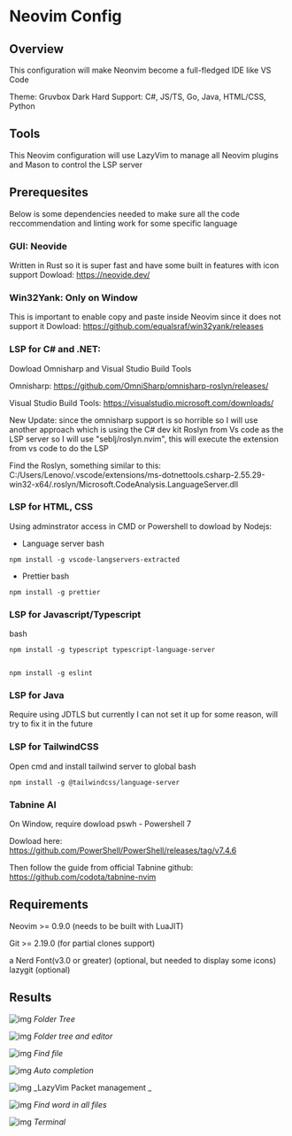 # Neovim Config

## Overview

This configuration will make Neonvim become a full-fledged IDE like VS Code

Theme: Gruvbox Dark Hard
Support: C#, JS/TS, Go, Java, HTML/CSS, Python

## Tools

This Neovim configuration will use LazyVim to manage all Neovim plugins and Mason to control the LSP server

## Prerequesites

Below is some dependencies needed to make sure all the code reccommendation and linting work for some specific language

### GUI: Neovide

Written in Rust so it is super fast and have some built in features with icon support
Dowload: https://neovide.dev/

### Win32Yank: Only on Window

This is important to enable copy and paste inside Neovim since it does not support it
Dowload: https://github.com/equalsraf/win32yank/releases

### LSP for C# and .NET:

Dowload Omnisharp and Visual Studio Build Tools

Omnisharp: https://github.com/OmniSharp/omnisharp-roslyn/releases/

Visual Studio Build Tools: https://visualstudio.microsoft.com/downloads/

New Update: since the omnisharp support is so horrible so I will use another approach which is using the C# dev kit Roslyn from Vs code as the LSP server so I will use "seblj/roslyn.nvim", this will execute the extension from vs code to do the LSP

Find the Roslyn, something similar to this: C:/Users/Lenovo/.vscode/extensions/ms-dotnettools.csharp-2.55.29-win32-x64/.roslyn/Microsoft.CodeAnalysis.LanguageServer.dll

### LSP for HTML, CSS

Using adminstrator access in CMD or Powershell to dowload by Nodejs:

- Language server
  bash

```
npm install -g vscode-langservers-extracted
```

- Prettier
  bash

```
npm install -g prettier
```

### LSP for Javascript/Typescript

bash

```
npm install -g typescript typescript-language-server


npm install -g eslint

```

### LSP for Java

Require using JDTLS but currently I can not set it up for some reason, will try to fix it in the future

### LSP for TailwindCSS

Open cmd and install tailwind server to global
bash

```
npm install -g @tailwindcss/language-server
```

### Tabnine AI

On Window, require dowload pswh - Powershell 7

Dowload here: https://github.com/PowerShell/PowerShell/releases/tag/v7.4.6

Then follow the guide from official Tabnine github: https://github.com/codota/tabnine-nvim

## Requirements

Neovim >= 0.9.0 (needs to be built with LuaJIT)

Git >= 2.19.0 (for partial clones support)

a Nerd Font(v3.0 or greater) (optional, but needed to display some icons)
lazygit (optional)

## Results

![img](images/1.png)
_Folder Tree_

![img](images/2.png)
_Folder tree and editor_

![img](images/3.png)
_Find file_

![img](images/4.png)
_Auto completion_

![img](images/5.png)
_LazyVim Packet management _

![img](images/6.png)
_Find word in all files_

![img](images/7.png)
_Terminal_

